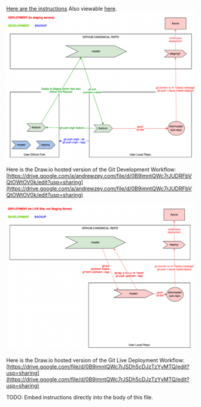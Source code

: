 [Here are the instructions](https://docs.google.com/a/andrewzey.com/document/d/1ATH1JQFUmxjeJNobihRMTTscBbK-KqRl5jypVnzwKEQ/edit)
Also viewable [here](CONTRIBUTING.md).
![Git Workflow - Development and Staging Deployment](documentation/git-workflow-dev-staging.png)

Here is the Draw.io hosted version of the Git Development Workflow: [https://drive.google.com/a/andrewzey.com/file/d/0B9imntQWc7rJUDRFbVQtOWtOV0k/edit?usp=sharing](https://drive.google.com/a/andrewzey.com/file/d/0B9imntQWc7rJUDRFbVQtOWtOV0k/edit?usp=sharing)


![Git Workflow - Live Deployment](documentation/git-deployment-workflow-live.png)

Here is the Draw.io hosted version of the Git Live Deployment Workflow: [https://drive.google.com/file/d/0B9imntQWc7rJSDh5cDJzTzYyMTQ/edit?usp=sharing](https://drive.google.com/file/d/0B9imntQWc7rJSDh5cDJzTzYyMTQ/edit?usp=sharing)


TODO: Embed instructions directly into the body of this file.
